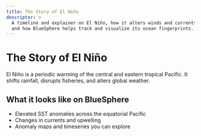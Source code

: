 ```yaml
---
title: The Story of El Niño
descriptor: >
  A timeline and explainer on El Niño, how it alters winds and currents,
  and how BlueSphere helps track and visualize its ocean fingerprints.
---
```

# The Story of El Niño
El Niño is a periodic warming of the central and eastern tropical Pacific. It shifts rainfall, disrupts fisheries, and alters global weather.

## What it looks like on BlueSphere
- Elevated SST anomalies across the equatorial Pacific
- Changes in currents and upwelling
- Anomaly maps and timeseries you can explore
